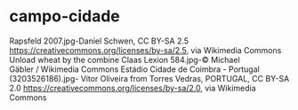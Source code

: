 # campo-cidade
Rapsfeld 2007.jpg-Daniel Schwen, CC BY-SA 2.5 <https://creativecommons.org/licenses/by-sa/2.5>, via Wikimedia Commons
Unload wheat by the combine Claas Lexion 584.jpg-© Michael Gäbler / Wikimedia Commons
Estádio Cidade de Coimbra - Portugal (3203526186).jpg- Vitor Oliveira from Torres Vedras, PORTUGAL, CC BY-SA 2.0 <https://creativecommons.org/licenses/by-sa/2.0>, via Wikimedia Commons